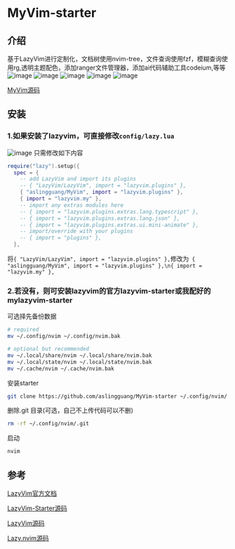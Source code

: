 # MyVim-starter

## 介绍
基于LazyVim进行定制化，文档树使用nvim-tree，文件查询使用fzf，模糊查询使用rg,透明主题配色，添加ranger文件管理器，添加ai代码辅助工具codeium,等等
![image](https://github.com/aslingguang/MyVim/assets/74995823/0e85354b-ba80-4c58-84ab-de432ae65edb)
![image](https://github.com/aslingguang/MyVim/assets/74995823/92e05562-d9bd-445b-8aa1-649ccab0bb12)
![image](https://github.com/aslingguang/MyVim/assets/74995823/b092542e-cd51-43f9-ab6c-fae31718251c)
![image](https://github.com/aslingguang/MyVim/assets/74995823/692056c0-9517-40c9-a4aa-9580dc9c5d09)
![image](https://github.com/aslingguang/MyVim/assets/74995823/2fbcab50-1080-4e05-aaca-95354a414fca)

[MyVim源码](https://github.com/aslingguang/MyVim)

## 安装
### 1.如果安装了lazyvim，可直接修改`config/lazy.lua`
![image](https://github.com/aslingguang/MyVim/assets/74995823/74e1dcd4-cbc4-45a7-b12a-78701d5e1e1b)
只需修改如下内容
```lua
require("lazy").setup({
  spec = {
    -- add LazyVim and import its plugins
    -- { "LazyVim/LazyVim", import = "lazyvim.plugins" },
    { "aslingguang/MyVim", import = "lazyvim.plugins" },
    { import = "lazyvim.my" },
    -- import any extras modules here
    -- { import = "lazyvim.plugins.extras.lang.typescript" },
    -- { import = "lazyvim.plugins.extras.lang.json" },
    -- { import = "lazyvim.plugins.extras.ui.mini-animate" },
    -- import/override with your plugins
    -- { import = "plugins" },
  },
```
将`{ "LazyVim/LazyVim", import = "lazyvim.plugins" },`修改为` { "aslingguang/MyVim", import = "lazyvim.plugins" },\n{ import = "lazyvim.my" },`

### 2.若没有，则可安装lazyvim的官方lazyvim-starter或我配好的mylazyvim-starter
可选择先备份数据
```bash
# required
mv ~/.config/nvim ~/.config/nvim.bak

# optional but recommended
mv ~/.local/share/nvim ~/.local/share/nvim.bak
mv ~/.local/state/nvim ~/.local/state/nvim.bak
mv ~/.cache/nvim ~/.cache/nvim.bak
```
安装starter
```bash
git clone https://github.com/aslingguang/MyVim-starter ~/.config/nvim/
```
删除.git 目录(可选，自己不上传代码可以不删)
```bash
rm -rf ~/.config/nvim/.git
```

启动
```bash
nvim
```
## 参考
[LazyVim官方文档](https://www.lazyvim.org/)

[LazyVim-Starter源码](https://github.com/LazyVim/starter)

[LazyVim源码](https://github.com/LazyVim/LazyVim)

[Lazy.nvim源码](https://github.com/folke/lazy.nvim)



